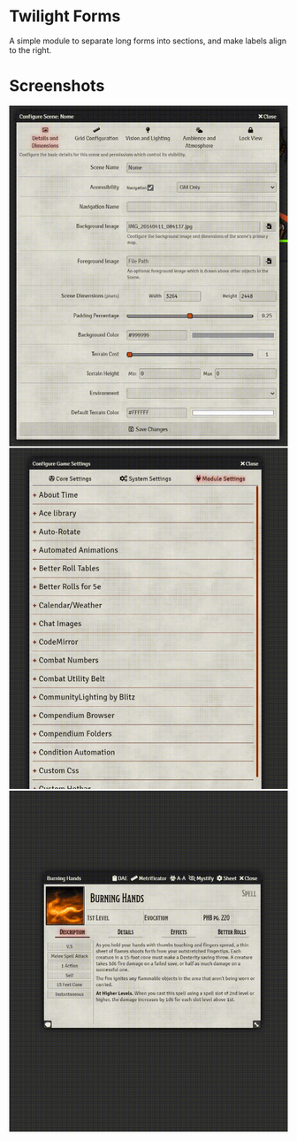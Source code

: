 # Twilight Forms
A simple module to separate long forms into sections, and make labels align to the right.


# Screenshots

![](screenshots/scene-video.gif)
![](screenshots/settings-video.gif)
![](screenshots/spells-video.gif)
